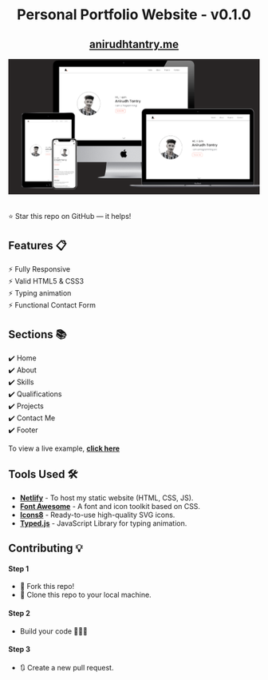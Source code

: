 <div align="center">

<h1>Personal Portfolio Website - v0.1.0</h1>

<h2>
  <a href="https://anirudhtantry.me">anirudhtantry.me</a>
</h2>

<div align="center">
  <a href="https://anirudhtantry.me">
    <img alt="Mockup" src="images/mockup.png" />
  </a>
</div>

<br/>

</div>

⭐ Star this repo on GitHub — it helps!

## Features 📋

⚡️ Fully Responsive\
⚡️ Valid HTML5 & CSS3\
⚡️ Typing animation\
⚡️ Functional Contact Form

## Sections 📚

✔️ Home\
✔️ About\
✔️ Skills \
✔️ Qualifications \
✔️ Projects\
✔️ Contact Me\
✔️ Footer

To view a live example, **[click here](https://anirudhtantry.me)**

## Tools Used 🛠️

- [**Netlify**](https://docs.netlify.com/get-started/) - To host my static website (HTML, CSS, JS).
- [**Font Awesome**](https://fontawesome.com/) - A font and icon toolkit based on CSS.
- [**Icons8**](https://icons8.com/icons) - Ready-to-use high-quality SVG icons.
- [**Typed.js**](https://mattboldt.github.io/typed.js/) - JavaScript Library for typing animation.

## Contributing 💡

#### Step 1

- 🍴 Fork this repo!
- 👯 Clone this repo to your local machine.

#### Step 2

- Build your code 🔨🔨🔨

#### Step 3

- 🔃 Create a new pull request.
